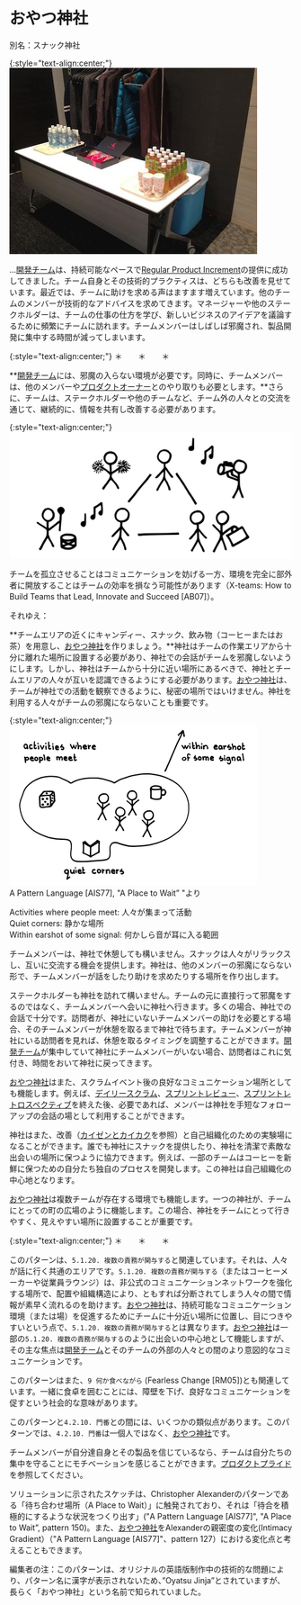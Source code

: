 # おやつ神社

別名：スナック神社

{:style="text-align:center;"}
![ch02_21_20_Oyatsu_Jinja_Snack_Shrine_1](Images/ch02_21_20_Oyatsu_Jinja_Snack_Shrine_1.png)

...[開発チーム](ch02_14_14_Development_Team.md)​は、持続可能なペースで[Regular Product Increment](https://sites.google.com/a/scrumplop.org/published-patterns/value-stream/regular-product-increment)​の提供に成功してきました。チーム自身とその技術的プラクティスは、どちらも改善を見せています。最近では、チームに助けを求める声はますます増えています。他のチームのメンバーが技術的なアドバイスを求めてきます。マネージャーや他のステークホルダーは、チームの仕事の仕方を学び、新しいビジネスのアイデアを議論するために頻繁にチームに訪れます。チームメンバーはしばしば邪魔され、製品開発に集中する時間が減ってしまいます。

{:style="text-align:center;"}
＊　　＊　　＊

**[開発チーム](ch02_14_14_Development_Team.md)には、邪魔の入らない環境が必要です。同時に、チームメンバーは、他のメンバーや[プロダクトオーナー](ch02_11_11_Product_Owner.md)​とのやり取りも必要とします。**さらに、チームは、ステークホルダーや他のチームなど、チーム外の人々との交流を通じて、継続的に、情報を共有し改善する必要があります。

{:style="text-align:center;"}
![ch02_21_20_Oyatsu_Jinja_Snack_Shrine_2](Images/ch02_21_20_Oyatsu_Jinja_Snack_Shrine_2.png)

チームを孤立させることはコミュニケーションを妨げる一方、環境を完全に部外者に開放することはチームの効率を損なう可能性があります（X-teams: How to Build Teams that Lead, Innovate and Succeed [AB07]）。

それゆえ：

**チームエリアの近くにキャンディー、スナック、飲み物（コーヒーまたはお茶）を用意し、[おやつ神社](ch02_21_20_Oyatsu_Jinja_Snack_Shrine_.md)を作りましょう。**神社はチームの作業エリアから十分に離れた場所に設置する必要があり、神社での会話がチームを邪魔しないようにします。しかし、神社はチームから十分に近い場所にあるべきで、神社とチームエリアの人々が互いを認識できるようにする必要があります。[おやつ神社](ch02_21_20_Oyatsu_Jinja_Snack_Shrine_.md)は、チームが神社での活動を観察できるように、秘密の場所ではいけません。神社を利用する人々がチームの邪魔にならないことも重要です。

{:style="text-align:center;"}
![ch02_21_20_Oyatsu_Jinja_Snack_Shrine_3](Images/ch02_21_20_Oyatsu_Jinja_Snack_Shrine_3.png)<br>
A Pattern Language [AIS77], "A Place to Waitˮ "より

Activities where people meet: 人々が集まって活動<br>Quiet corners: 静かな場所<br>Within earshot of some signal: 何かしら音が耳に入る範囲

チームメンバーは、神社で休憩しても構いません。スナックは人々がリラックスし、互いに交流する機会を提供します。神社は、他のメンバーの邪魔にならない形で、チームメンバーが話をしたり助けを求めたりする場所を作り出します。

ステークホルダーも神社を訪れて構いません。チームの元に直接行って邪魔をするのではなく、チームメンバーへ会いに神社へ行きます。多くの場合、神社での会話で十分です。訪問者が、神社にいないチームメンバーの助けを必要とする場合、そのチームメンバーが休憩を取るまで神社で待ちます。チームメンバーが神社にいる訪問者を見れば、休憩を取るタイミングを調整することができます。[開発チーム](ch02_14_14_Development_Team.md)が集中していて神社にチームメンバーがいない場合、訪問者はこれに気付き、時間をおいて神社に戻ってきます。

[おやつ神社](ch02_21_20_Oyatsu_Jinja_Snack_Shrine_.md)はまた、スクラムイベント後の良好なコミュニケーション場所としても機能します。例えば、[デイリースクラム](ch02_30_29_Daily_Scrum.md)、[スプリントレビュー](ch02_36_35_Sprint_Review.md)、[スプリントレトロスペクティブ](ch02_37_36_Sprint_Retrospective.md)を終えた後、必要であれば、メンバーは神社を手短なフォローアップの会話の場として利用することができます。

神社はまた、改善（[カイゼンとカイカク](ch02_19_Kaizen_and_Kaikaku.md)を参照）と自己組織化のための実験場になることができます。誰でも神社にスナックを提供したり、神社を清潔で素敵な出会いの場所に保つように協力できます。例えば、一部のチームはコーヒーを新鮮に保つための自分たち独自のプロセスを開発します。この神社は自己組織化の中心地となります。

[おやつ神社](ch02_21_20_Oyatsu_Jinja_Snack_Shrine_.md)は複数チームが存在する環境でも機能します。一つの神社が、チームにとっての町の広場のように機能します。この場合、神社をチームにとって行きやすく、見えやすい場所に設置することが重要です。

{:style="text-align:center;"}
＊　　＊　　＊

このパターンは、`5.1.20. 複数の責務が関与する`と関連しています。それは、人々が話に行く共通のエリアです。`5.1.20. 複数の責務が関与する`（またはコーヒーメーカーや従業員ラウンジ）は、非公式のコミュニケーションネットワークを強化する場所で、配置や組織構造により、ともすれば分断されてしまう人々の間で情報が素早く流れるのを助けます。[おやつ神社](ch02_21_20_Oyatsu_Jinja_Snack_Shrine_.md)は、持続可能なコミュニケーション環境（または場）を促進するためにチームに十分近い場所に位置し、目につきやすいという点で、`5.1.20. 複数の責務が関与する`とは異なります。[おやつ神社](ch02_21_20_Oyatsu_Jinja_Snack_Shrine_.md)は一部の`5.1.20. 複数の責務が関与する`のように出会いの中心地として機能しますが、その主な焦点は[開発チーム](ch02_14_14_Development_Team.md)とそのチームの外部の人々との間のより意図的なコミュニケーションです。

このパターンはまた、`9 何か食べながら` (Fearless Change [RM05])とも関連しています。一緒に食卓を囲むことには、障壁を下げ、良好なコミュニケーションを促すという社会的な意味があります。

このパターンと`4.2.10. 門番`との間には、いくつかの類似点があります。このパターンでは、`4.2.10. 門番`は一個人ではなく、[おやつ神社](ch02_21_20_Oyatsu_Jinja_Snack_Shrine_.md)です。

チームメンバーが自分達自身とその製品を信じているなら、チームは自分たちの集中を守ることにモチベーションを感じることができます。​[プロダクトプライド](ch02_39_38_Product_Pride.md)を参照してください。

ソリューションに示されたスケッチは、Christopher Alexanderのパターンである「待ち合わせ場所（A Place to Wait）」に触発されており、それは「待合を積極的にするような状況をつくり出す」("A Pattern Language [AIS77]", "A Place to Waitˮ, pattern 150)。また、[おやつ神社](ch02_21_20_Oyatsu_Jinja_Snack_Shrine_.md)をAlexanderの親密度の変化(Intimacy Gradient）（"A Pattern Language [AIS77]"、pattern 127）における変化点と考えることもできます。

編集者の注：このパターンは、オリジナルの英語版制作中の技術的な問題により、パターン名に漢字が表示されないため、”Oyatsu Jinja”とされていますが、長らく「おやつ神社」という名前で知られていました。

